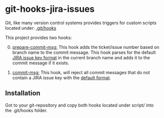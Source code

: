 git-hooks-jira-issues
=====================

Git, like many version control systems provides triggers for custom scripts located under: [.git/hooks](http://git-scm.com/book/be/v2/Customizing-Git-Git-Hooks)

This project provides two hooks:


0. [prepare-commit-msg:](script/prepare-commit-msg) This hook adds the ticket/issue number based on branch name to the commit message. This hook parses for the default [JIRA issue key format](https://confluence.atlassian.com/display/JIRA/Changing+the+Project+Key+Format) in the current branch name and adds it to the commit message if it exists.

0. [commit-msg:](script/commit-msg) This hook, will reject all commit messages that do not contain a JIRA issue key with the [default format](https://confluence.atlassian.com/display/JIRA/Changing+the+Project+Key+Format).


Installation
------------

Got to your git-repository and copy both hooks located under script/ into the .git/hooks folder.


